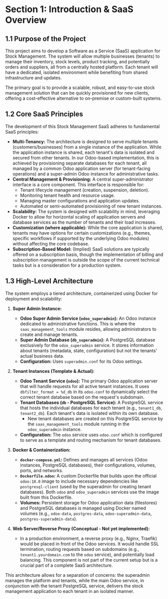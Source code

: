 # Section 1: Introduction & SaaS Overview

## 1.1 Purpose of the Project

This project aims to develop a Software as a Service (SaaS) application for Stock Management. The system will allow multiple businesses (tenants) to manage their inventory, stock levels, product tracking, and potentially orders and suppliers, all from a centrally hosted platform. Each tenant will have a dedicated, isolated environment while benefiting from shared infrastructure and updates.

The primary goal is to provide a scalable, robust, and easy-to-use stock management solution that can be quickly provisioned for new clients, offering a cost-effective alternative to on-premise or custom-built systems.

## 1.2 Core SaaS Principles

The development of this Stock Management SaaS adheres to fundamental SaaS principles:

*   **Multi-Tenancy:** The architecture is designed to serve multiple tenants (customers/businesses) from a single instance of the application. While the application instance is shared, each tenant's data is isolated and secured from other tenants. In our Odoo-based implementation, this is achieved by provisioning separate databases for each tenant, all managed by a common Odoo application server (for tenant-facing operations) and a super-admin Odoo instance for administrative tasks.
*   **Central Management & Provisioning:** A central super-administrator interface is a core component. This interface is responsible for:
    *   Tenant lifecycle management (creation, suspension, deletion).
    *   Monitoring tenant health and resource usage.
    *   Managing master configurations and application updates.
    *   Automated or semi-automated provisioning of new tenant instances.
*   **Scalability:** The system is designed with scalability in mind, leveraging Docker to allow for horizontal scaling of application servers and database services as the number of tenants and their load increases.
*   **Customization (where applicable):** While the core application is shared, tenants may have options for certain customizations (e.g., themes, specific workflows if supported by the underlying Odoo modules) without affecting the core codebase.
*   **Subscription-Based Model:** (Implied) SaaS solutions are typically offered on a subscription basis, though the implementation of billing and subscription management is outside the scope of the current technical tasks but is a consideration for a production system.

## 1.3 High-Level Architecture

The system employs a tiered architecture, containerized using Docker for deployment and scalability:

1.  **Super Admin Instance:**
    *   **Odoo Super Admin Service (`odoo_superadmin`):** An Odoo instance dedicated to administrative functions. This is where the `saas_management_tools` module resides, allowing administrators to create and manage tenants.
    *   **Super Admin Database (`db_superadmin`):** A PostgreSQL database exclusively for the `odoo_superadmin` service. It stores information about tenants (metadata, state, configuration) but not the tenants' actual business data.
    *   **Configuration:** Uses `superadmin.conf` for its Odoo settings.

2.  **Tenant Instances (Template & Actual):**
    *   **Odoo Tenant Service (`odoo`):** The primary Odoo application server that will handle requests for all active tenant instances. It uses `dbfilter_format = %d_db` in its `odoo.conf` to dynamically select the correct tenant database based on the request's subdomain.
    *   **Tenant Databases (`db` - PostgreSQL Service):** A PostgreSQL service that hosts the individual databases for each tenant (e.g., `tenant1_db`, `tenant2_db`). Each tenant's data is isolated within its own database.
        *   New tenant databases are created on this PostgreSQL service by the `saas_management_tools` module running in the `odoo_superadmin` instance.
    *   **Configuration:** The `odoo` service uses `odoo.conf` which is configured to serve as a template and routing mechanism for tenant databases.

3.  **Docker & Containerization:**
    *   **`docker-compose.yml`:** Defines and manages all services (Odoo instances, PostgreSQL databases), their configurations, volumes, ports, and networks.
    *   **`Dockerfile.odoo`:** A custom Dockerfile that builds upon the official `odoo:18.0` image to include necessary dependencies like `postgresql-client` (used by the superadmin for creating tenant databases). Both `odoo` and `odoo_superadmin` services use the image built from this Dockerfile.
    *   **Volumes:** Persistent storage for Odoo application data (filestores) and PostgreSQL databases is managed using Docker named volumes (e.g., `odoo-data`, `postgres-data`, `odoo-superadmin-data`, `postgres-superadmin-data`).

4.  **Web Server/Reverse Proxy (Conceptual - Not yet implemented):**
    *   In a production environment, a reverse proxy (e.g., Nginx, Traefik) would be placed in front of the Odoo services. It would handle SSL termination, routing requests based on subdomains (e.g., `tenant1.yourdomain.com` to the `odoo` service), and potentially load balancing. This component is not part of the current setup but is a crucial part of a complete SaaS architecture.

This architecture allows for a separation of concerns: the superadmin manages the platform and tenants, while the main Odoo service, in conjunction with the tenant PostgreSQL service, delivers the stock management application to each tenant in an isolated manner.
